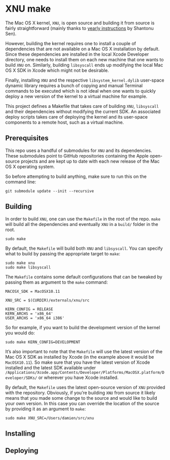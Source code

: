 # XNU make

The Mac OS X kernel, `XNU`, is open source and building it from source is fairly straightforward (mainly thanks to [yearly instructions](http://shantonu.blogspot.ie) by Shantonu Sen).

However, building the kernel requires one to install a couple of dependencies that are not available on a Mac OS X installation by default. Since these dependencies are installed in the local Xcode Developer directory, one needs to install them on each new machine that one wants to build `XNU` on.
Similarly, building `libsyscall` ends up modifying the local Mac OS X SDK in Xcode which might not be desirable.

Finally, installing `XNU` and the respective `libsystem_kernel.dylib` user-space dynamic library requires a bunch of copying and manual Terminal commands to be executed which is not ideal when one wants to quickly deploy a new version of the kernel to a virtual machine for example.

This project defines a Makefile that takes care of building `XNU`, `libsyscall` and their dependencies without modifying the current SDK. An associated deploy scripts takes care of deploying the kernel and its user-space components to a remote host, such as a virtual machine.

## Prerequisites

This repo uses a handful of submodules for `XNU` and its dependencies. These submodules point to GitHub repositories containing the Apple open-source projects and are kept up to date with each new release of the Mac OS X operating system.

So before attempting to build anything, make sure to run this on the command line:

```
git submodule update --init --recursive
```

## Building

In order to build `XNU`, one can use the `Makefile` in the root of the repo. `make` will build all the dependencies and eventually `XNU` in a `build/` folder in the root.

```
sudo make
```

By default, the `Makefile` will build both `XNU` and `libsyscall`. You can specify what to build by passing the appropriate target to `make`:

```
sudo make xnu
sudo make libsyscall
```

The `Makefile` contains some default configurations that can be tweaked by passing them as argument to the `make` command:

```
MACOSX_SDK = MacOSX10.11

XNU_SRC = $(CURDIR)/externals/xnu/src

KERN_CONFIG = RELEASE
KERN_ARCHS = 'x86_64'
USER_ARCHS = 'x86_64 i386'
```

So for example, if you want to build the development version of the kernel you would do:

```
sudo make KERN_CONFIG=DEVELOPMENT
```

It’s also important to note that the `Makefile` will use the latest version of the Mac OS X SDK as installed by Xcode (in the example above it would be `MacOSX10.11`). So make sure that you have the latest version of Xcode installed and the latest SDK available under `/Applications/Xcode.app/Contents/Developer/Platforms/MacOSX.platform/Developer/SDKs/` or wherever you have Xcode installed.

By default, the `Makefile` uses the latest open-source version of `XNU` provided with the repository. Obviously, if you’re building `XNU` from source it likely means that you made some change to the source and would like to build your own version. In this case you can override the location of the source by providing it as an argument to `make`:

```
sudo make XNU_SRC=/Users/damien/src/xnu
```

## Installing

## Deploying
